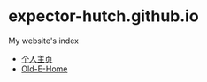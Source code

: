 # expector-hutch.github.io
My website's index

- [个人主页](expector.netlify.app)
- [Old-E-Home](https://expector-hutch.github.io/Old-E-Home/index.html)
